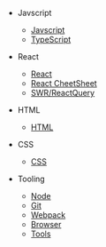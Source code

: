 - Javscript

  - [Javscript](docs/javascript.md)
  - [TypeScript](docs/typescript.md)

- React

  - [React](docs/react.md)
  - [React CheetSheet](docs/reactcs.md)
  - [SWR/ReactQuery](docs/query.md)

- HTML

  - [HTML](docs/html.md)

- CSS

  - [CSS](docs/css.md)

- Tooling

  - [Node](docs/node.md)
  - [Git](docs/git.md)
  - [Webpack](docs/webpack.md)
  - [Browser](docs/browser.md)
  - [Tools](docs/tools.md)
